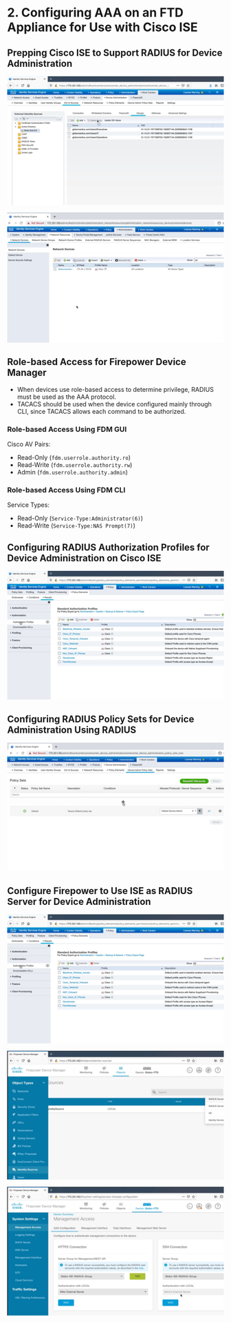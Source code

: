 # 2. Configuring AAA on an FTD Appliance for Use with Cisco ISE

## Prepping Cisco ISE to Support RADIUS for Device Administration

![Leverage AD security groups](../../../.gitbook/assets/configuring-aaa-on-a-cisco-asa-for-use-with-cisco-ise-1.png)

![Define a network device](../../../.gitbook/assets/configuring-aaa-on-cisco-ios-device-for-use-with-cisco-ise-2.png)

## Role-based Access for Firepower Device Manager

* When devices use role-based access to determine privilege, RADIUS must be used as the AAA protocol.
* TACACS should be used when the device configured mainly through CLI, since TACACS allows each command to be authorized.

### Role-based Access Using FDM GUI

Cisco AV Pairs:

* Read-Only \(`fdm.userrole.authority.ro`\)
* Read-Write \(`fdm.userrole.authority.rw`\)
* Admin \(`fdm.userrole.authority.admin`\)

### Role-based Access Using FDM CLI

Service Types:

* Read-Only \(`Service-Type:Administrator(6)`\)
* Read-Write \(`Service-Type:NAS Prompt(7)`\)

## Configuring RADIUS Authorization Profiles for Device Administration on Cisco ISE

![](../../../.gitbook/assets/configuring-aaa-on-an-ftd-appliance-for-use-with-cisco-ise-1%20%281%29.png)

## Configuring RADIUS Policy Sets for Device Administration Using RADIUS

![Configure Device Admin Policy Sets](../../../.gitbook/assets/configuring-aaa-on-cisco-ios-device-for-use-with-cisco-ise-7.png)

## Configure Firepower to Use ISE as RADIUS Server for Device Administration

![Authorisation Policy](../../../.gitbook/assets/configuring-aaa-on-an-ftd-appliance-for-use-with-cisco-ise-1.png)

![FTD Identity Source](../../../.gitbook/assets/configuring-aaa-on-an-ftd-appliance-for-use-with-cisco-ise-2.png)

![FTD Management Access](../../../.gitbook/assets/configuring-aaa-on-an-ftd-appliance-for-use-with-cisco-ise-3.png)


